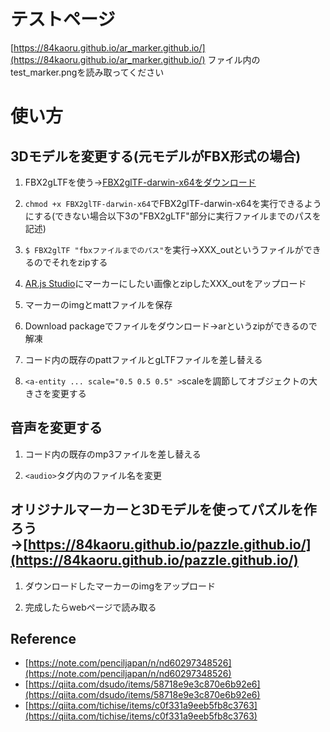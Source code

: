 # テストページ
[https://84kaoru.github.io/ar_marker.github.io/](https://84kaoru.github.io/ar_marker.github.io/)
ファイル内のtest_marker.pngを読み取ってください

# 使い方

## 3Dモデルを変更する(元モデルがFBX形式の場合)
1. FBX2gLTFを使う→[FBX2glTF-darwin-x64をダウンロード](https://github.com/facebookincubator/FBX2glTF/releases)

2. `chmod +x FBX2glTF-darwin-x64`でFBX2glTF-darwin-x64を実行できるようにする(できない場合以下3の"FBX2gLTF"部分に実行ファイルまでのパスを記述)

3. `$ FBX2glTF "fbxファイルまでのパス"`を実行→XXX_outというファイルができるのでそれをzipする

4. [AR.js Studio](https://ar-js-org.github.io/studio/pages/marker/index.html)にマーカーにしたい画像とzipしたXXX_outをアップロード

5. マーカーのimgとmattファイルを保存

6. Download packageでファイルをダウンロード→arというzipができるので解凍

7. コード内の既存のpattファイルとgLTFファイルを差し替える

8. `<a-entity ... scale="0.5 0.5 0.5" >`scaleを調節してオブジェクトの大きさを変更する

## 音声を変更する
1. コード内の既存のmp3ファイルを差し替える

2. `<audio>`タグ内のファイル名を変更


## オリジナルマーカーと3Dモデルを使ってパズルを作ろう→[https://84kaoru.github.io/pazzle.github.io/](https://84kaoru.github.io/pazzle.github.io/)
1. ダウンロードしたマーカーのimgをアップロード

2. 完成したらwebページで読み取る


## Reference
- [https://note.com/penciljapan/n/nd60297348526](https://note.com/penciljapan/n/nd60297348526)
- [https://qiita.com/dsudo/items/58718e9e3c870e6b92e6](https://qiita.com/dsudo/items/58718e9e3c870e6b92e6)
- [https://qiita.com/tichise/items/c0f331a9eeb5fb8c3763](https://qiita.com/tichise/items/c0f331a9eeb5fb8c3763)
